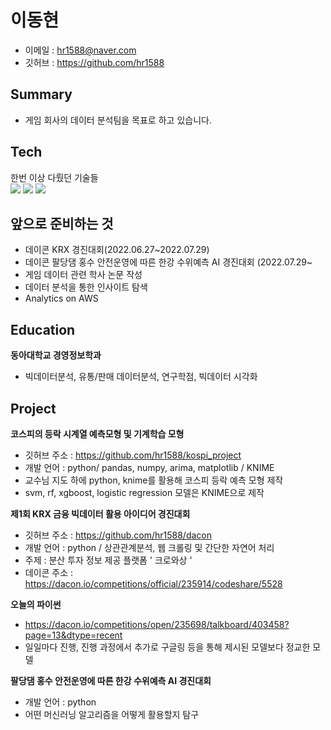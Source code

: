 # 이동현
- 이메일 : hr1588@naver.com
- 깃허브 : https://github.com/hr1588


## Summary
- 게임 회사의 데이터 분석팀을 목표로 하고 있습니다.

## Tech
한번 이상 다뤘던 기술들<br>
<img src="https://img.shields.io/badge/PYTHON-3776AB?style=for-the-badge&logo=python&logoColor=white">
<img src="https://img.shields.io/badge/R-276DC3?style=for-the-badge&logo=r&logoColor=white">
<img src="https://img.shields.io/badge/SQL-F80000?style=for-the-badge&logo=oracle&logoColor=white">

## 앞으로 준비하는 것
- 데이콘 KRX 경진대회(2022.06.27~2022.07.29)
- 데이콘 팔당댐 홍수 안전운영에 따른 한강 수위예측 AI 경진대회 (2022.07.29~
- 게임 데이터 관련 학사 논문 작성
- 데이터 분석을 통한 인사이트 탐색
- Analytics on AWS

## Education
**동아대학교 경영정보학과**
- 빅데이터분석, 유통/판매 데이터분석, 연구학점, 빅데이터 시각화

## Project
**코스피의 등락 시계열 예측모형 및 기계학습 모형**
- 깃허브 주소 : https://github.com/hr1588/kospi_project
- 개발 언어 : python/ pandas, numpy, arima, matplotlib / KNIME
- 교수님 지도 하에 python, knime를 활용해 코스피 등락 예측 모형 제작
- svm, rf, xgboost, logistic regression 모델은 KNIME으로 제작

**제1회 KRX 금융 빅데이터 활용 아이디어 경진대회**
- 깃허브 주소 : https://github.com/hr1588/dacon
- 개발 언어 : python / 상관관계분석, 웹 크롤링 및 간단한 자연어 처리
- 주제 : 분산 투자 정보 제공 플랫폼 ' 크로와상 '
- 데이콘 주소 : https://dacon.io/competitions/official/235914/codeshare/5528

**오늘의 파이썬**
- https://dacon.io/competitions/open/235698/talkboard/403458?page=13&dtype=recent
- 일일마다 진행, 진행 과정에서 추가로 구글링 등을 통해 제시된 모델보다 정교한 모델 

**팔당댐 홍수 안전운영에 따른 한강 수위예측 AI 경진대회**
- 개발 언어 : python
- 어떤 머신러닝 알고리즘을 어떻게 활용할지 탐구



